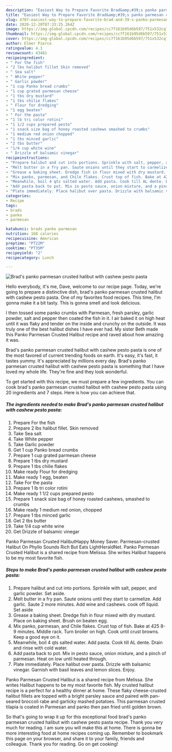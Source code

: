 ```yaml
---
description: "Easiest Way to Prepare Favorite Brad&amp;#39;s panko parmesan crusted halibut with cashew pesto pasta"
title: "Easiest Way to Prepare Favorite Brad&amp;#39;s panko parmesan crusted halibut with cashew pesto pasta"
slug: 4707-easiest-way-to-prepare-favorite-brad-and-39-s-panko-parmesan-crusted-halibut-with-cashew-pesto-pasta
date: 2020-12-20T07:33:25.264Z
image: https://img-global.cpcdn.com/recipes/cc7f161b95d6b597/751x532cq70/brads-panko-parmesan-crusted-halibut-with-cashew-pesto-pasta-recipe-main-photo.jpg
thumbnail: https://img-global.cpcdn.com/recipes/cc7f161b95d6b597/751x532cq70/brads-panko-parmesan-crusted-halibut-with-cashew-pesto-pasta-recipe-main-photo.jpg
cover: https://img-global.cpcdn.com/recipes/cc7f161b95d6b597/751x532cq70/brads-panko-parmesan-crusted-halibut-with-cashew-pesto-pasta-recipe-main-photo.jpg
author: Elmer Pierce
ratingvalue: 4.1
reviewcount: 43481
recipeingredient:
- " For the fish"
- "2 lbs halibut fillet Skin removed"
- " Sea salt"
- " White pepper"
- " Garlic powder"
- "1 cup Panko bread crumbs"
- "1 cup grated parmesan cheese"
- "1 tbs dry mustard"
- "1 tbs chilie flakes"
- " Flour for dredging"
- "1 egg beaten"
- " For the pasta"
- "1 lb tri color rotini"
- "1 1/2 cups prepared pesto"
- "1 snack size bag of honey roasted cashews smashed to crumbs"
- "1 medium red onion chopped"
- "1 tbs minced garlic"
- "2 tbs butter"
- "1/4 cup white wine"
- " Drizzle of balsamic vinegar"
recipeinstructions:
- "Prepare halibut and cut into portions. Sprinkle with salt, pepper, and garlic powder. Set aside."
- "Melt butter in a fry pan. Saute onions until they start to carmelize. Add garlic. Saute 2 more minutes. Add wine and cashews. cook off liquid. Set aside"
- "Grease a baking sheet. Dredge fish in flour mixed with dry mustard. Place on baking sheet. Brush on beaten egg."
- "Mix panko, parmesan, and Chile flakes. Crust top of fish. Bake at 425 8-9 minutes. Middle rack. Turn broiler on high. Cook until crust browns. Keep a good eye on it."
- "Meanwhile, boil 4 qts salted water. Add pasta. Cook till AL dente. Drain and rinse with cold water."
- "Add pasta back to pot. Mix in pesto sauce, onion mixture, and a pinch of parmesan. Heat on low until heated through."
- "Plate immediately. Place halibut over pasta. Drizzle with balsamic vinegar. Garnish with basil leaves and lemon slices. Enjoy."
categories:
- Recipe
tags:
- brads
- panko
- parmesan

katakunci: brads panko parmesan 
nutrition: 168 calories
recipecuisine: American
preptime: "PT22M"
cooktime: "PT35M"
recipeyield: "2"
recipecategory: Lunch

---
```



![Brad&#39;s panko parmesan crusted halibut with cashew pesto pasta](https://img-global.cpcdn.com/recipes/cc7f161b95d6b597/751x532cq70/brads-panko-parmesan-crusted-halibut-with-cashew-pesto-pasta-recipe-main-photo.jpg)

Hello everybody, it's me, Dave, welcome to our recipe page. Today, we're going to prepare a distinctive dish, brad&#39;s panko parmesan crusted halibut with cashew pesto pasta. One of my favorites food recipes. This time, I'm gonna make it a bit tasty. This is gonna smell and look delicious.

I then tossed some panko crumbs with Parmesan, fresh parsley, garlic powder, salt and pepper then coated the fish in it. I air baked it on high heat until it was flaky and tender on the inside and crunchy on the outside. It was truly one of the best halibut dishes I have ever had. My sister Beth made this Panko Parmesan Crusted Halibut recipe and raved about how amazing it was.

Brad&#39;s panko parmesan crusted halibut with cashew pesto pasta is one of the most favored of current trending foods on earth. It's easy, it's fast, it tastes yummy. It's appreciated by millions every day. Brad&#39;s panko parmesan crusted halibut with cashew pesto pasta is something that I have loved my whole life. They're fine and they look wonderful.


To get started with this recipe, we must prepare a few ingredients. You can cook brad&#39;s panko parmesan crusted halibut with cashew pesto pasta using 20 ingredients and 7 steps. Here is how you can achieve that.

<!--inarticleads1-->

##### The ingredients needed to make Brad&#39;s panko parmesan crusted halibut with cashew pesto pasta:

1. Prepare  For the fish
1. Prepare 2 lbs halibut fillet. Skin removed
1. Take  Sea salt
1. Take  White pepper
1. Take  Garlic powder
1. Get 1 cup Panko bread crumbs
1. Prepare 1 cup grated parmesan cheese
1. Prepare 1 tbs dry mustard
1. Prepare 1 tbs chilie flakes
1. Make ready  Flour for dredging
1. Make ready 1 egg, beaten
1. Take  For the pasta
1. Prepare 1 lb tri color rotini
1. Make ready 1 1/2 cups prepared pesto
1. Prepare 1 snack size bag of honey roasted cashews, smashed to crumbs
1. Make ready 1 medium red onion, chopped
1. Prepare 1 tbs minced garlic
1. Get 2 tbs butter
1. Take 1/4 cup white wine
1. Get  Drizzle of balsamic vinegar


Panko Parmesan Crusted HalibutHappy Money Saver. Parmesan-crusted Halibut On Phyllo Sounds Rich But Eats LightHeraldNet. Panko Parmesan Crusted Halibut is a shared recipe from Melissa. She writes Halibut happens to be my most favorite fish. 

<!--inarticleads2-->

##### Steps to make Brad&#39;s panko parmesan crusted halibut with cashew pesto pasta:

1. Prepare halibut and cut into portions. Sprinkle with salt, pepper, and garlic powder. Set aside.
1. Melt butter in a fry pan. Saute onions until they start to carmelize. Add garlic. Saute 2 more minutes. Add wine and cashews. cook off liquid. Set aside
1. Grease a baking sheet. Dredge fish in flour mixed with dry mustard. Place on baking sheet. Brush on beaten egg.
1. Mix panko, parmesan, and Chile flakes. Crust top of fish. Bake at 425 8-9 minutes. Middle rack. Turn broiler on high. Cook until crust browns. Keep a good eye on it.
1. Meanwhile, boil 4 qts salted water. Add pasta. Cook till AL dente. Drain and rinse with cold water.
1. Add pasta back to pot. Mix in pesto sauce, onion mixture, and a pinch of parmesan. Heat on low until heated through.
1. Plate immediately. Place halibut over pasta. Drizzle with balsamic vinegar. Garnish with basil leaves and lemon slices. Enjoy.


Panko Parmesan Crusted Halibut is a shared recipe from Melissa. She writes Halibut happens to be my most favorite fish. My crusted halibut recipe is a perfect for a healthy dinner at home. These flaky cheese-crusted halibut fillets are topped with a bright parsley sauce and paired with pan-seared broccoli rabe and garlicky mashed potatoes. This parmesan crusted tilapia is coated in Parmesan and panko then pan fried until golden brown. 

So that's going to wrap it up for this exceptional food brad&#39;s panko parmesan crusted halibut with cashew pesto pasta recipe. Thank you very much for reading. I am sure you will make this at home. There is gonna be more interesting food at home recipes coming up. Remember to bookmark this page on your browser, and share it to your family, friends and colleague. Thank you for reading. Go on get cooking!
